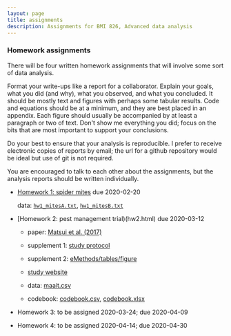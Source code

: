 ```yaml
---
layout: page
title: assignments
description: Assignments for BMI 826, Advanced data analysis
---
```


### Homework assignments

There will be four written homework assignments that will involve some
sort of data analysis.

Format your write-ups like a report for a collaborator. Explain your
goals, what you did (and why), what you observed, and what you
concluded. It should be mostly text and figures with perhaps some
tabular results. Code and equations should be at a minimum, and they
are best placed in an appendix. Each figure should usually be
accompanied by at least a paragraph or two of text. Don't show me
everything you did; focus on the bits that are most important to
support your conclusions.

Do your best to ensure that your analysis is reproducible. I prefer to
receive electronic copies of reports by email; the url for a github
repository would be ideal but use of git is not required.

You are encouraged to talk to each other about the assignments, but
the analysis reports should be written individually.

- [Homework 1: spider mites](hw1.html) due 2020-02-20

  data: [`hw1_mitesA.txt`](data/hw1_mitesA.txt), [`hw1_mitesB.txt`](data/hw1_mitesB.txt)

- [Homework 2: pest management trial)(hw2.html) due 2020-03-12

  - paper: [Matsui et al. (2017)](https://www.ncbi.nlm.nih.gov/pmc/articles/PMC5632564/)

  - supplement 1: [study protocol](https://www.ncbi.nlm.nih.gov/pmc/articles/PMC5632564/bin/NIHMS904640-supplement-Supplement_1.pdf)

  - supplement 2: [eMethods/tables/figure](https://www.ncbi.nlm.nih.gov/pmc/articles/PMC5632564/bin/NIHMS904640-supplement-Supplement_2.pdf)

  - [study website](https://rdpeng.github.io/MAAIT)

  - data: [maait.csv](https://rdpeng.github.io/MAAIT/maait.csv)

  - codebook: [codebook.csv](https://rdpeng.github.io/MAAIT/codebook.csv), [codebook.xlsx](https://rdpeng.github.io/MAAIT/codebook.xlsx)

- Homework 3: to be assigned 2020-03-24; due 2020-04-09

- Homework 4: to be assigned 2020-04-14; due 2020-04-30
